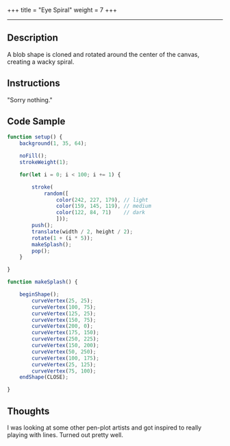 +++
title = "Eye Spiral"
weight = 7
+++

<!-- Load the Library -->
<script type = "text/javascript" src = "../../scripts/libs/p5js/p5.min.js"></script>
<script type = "text/javascript" src = "../../scripts/libs/p5js/p5.svg.js"></script>

<!-- Load the Sketch -->
<script>

/*
 * Title:   Eye Spiral
 * Author:  hamzberg
 * Version: 0.1
 * Date:    7 January 2024
 *
 * Notes:
 *   -
 */

function setup() {
    let c = createCanvas(700, 700, SVG);
    c.parent('processing-canvas');

    background(1, 35, 64);

    noFill();
    strokeWeight(1);

    for(let i = 0; i < 100; i += 1) {

        stroke(
            random([
                color(242, 227, 179), // light
                color(159, 145, 119), // medium
                color(122, 84, 71)    // dark
                ]));
        push();
        translate(width / 2, height / 2);
        rotate(1 + (i * 5));
        makeSplash();
        pop();
    }

}

function makeSplash() {

    beginShape();
        curveVertex(25, 25);
        curveVertex(100, 75);
        curveVertex(125, 25);
        curveVertex(150, 75);
        curveVertex(200, 0);
        curveVertex(175, 150);
        curveVertex(250, 225);
        curveVertex(150, 200);
        curveVertex(50, 250);
        curveVertex(100, 175);
        curveVertex(25, 125);
        curveVertex(75, 100);
    endShape(CLOSE);

}

function draw() {

    exportSVG();

}

function exportSVG() {

    if (keyCode === LEFT_ARROW) {
        save("eye-spiral_" + day() + "-" + month() + "-" + year() + "_" + millis() + ".svg");
        print("SVG Downloaded");
        noLoop();
    }

}

</script>

<!-- Insert the Sketch -->
<div id="processing-canvas"></div>

<hr>

## Description

A blob shape is cloned and rotated around the center of the canvas, creating a wacky spiral.

## Instructions

"Sorry nothing."

## Code Sample

```JavaScript
function setup() {
    background(1, 35, 64);

    noFill();
    strokeWeight(1);

    for(let i = 0; i < 100; i += 1) {

        stroke(
            random([
                color(242, 227, 179), // light
                color(159, 145, 119), // medium
                color(122, 84, 71)    // dark
                ]));
        push();
        translate(width / 2, height / 2);
        rotate(1 + (i * 5));
        makeSplash();
        pop();
    }

}

function makeSplash() {

    beginShape();
        curveVertex(25, 25);
        curveVertex(100, 75);
        curveVertex(125, 25);
        curveVertex(150, 75);
        curveVertex(200, 0);
        curveVertex(175, 150);
        curveVertex(250, 225);
        curveVertex(150, 200);
        curveVertex(50, 250);
        curveVertex(100, 175);
        curveVertex(25, 125);
        curveVertex(75, 100);
    endShape(CLOSE);

}
```
## Thoughts

I was looking at some other pen-plot artists and got inspired to really playing with lines. Turned out pretty well.
